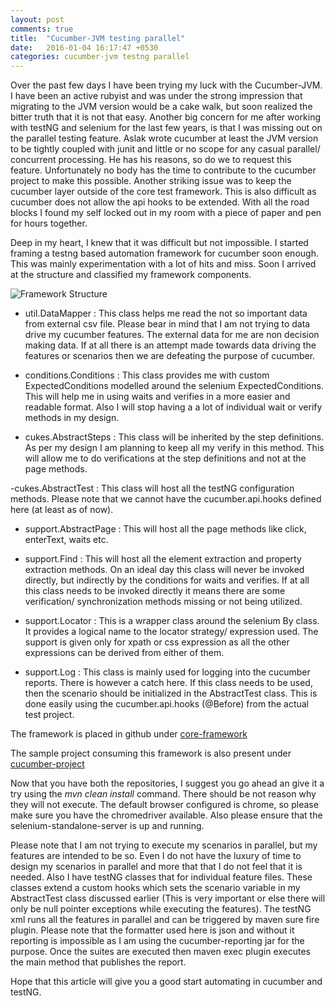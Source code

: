 ```yaml
---
layout: post
comments: true
title:  "Cucumber-JVM testing parallel"
date:   2016-01-04 16:17:47 +0530
categories: cucumber-jvm testng parallel 
---
```


Over the past few days I have been trying my luck with the Cucumber-JVM. I have been an active rubyist and was under the strong impression that migrating to the JVM version would be a cake walk, but soon realized the bitter truth that it is not that easy. Another big concern for me after working with testNG and selenium for the last few years, is that I was missing out on the parallel testing feature. Aslak wrote cucumber at least the JVM version to be tightly coupled with junit and little or no scope for any casual parallel/ concurrent processing. He has his reasons, so do we to request this feature. Unfortunately no body has the time to contribute to the cucumber project to make this possible. Another striking issue was to keep the cucumber layer outside of the core test framework. This is also difficult as cucumber does not allow the api hooks to be extended. With all the road blocks I found my self locked out in my room with a piece of paper and pen for hours together. 

Deep in my heart, I knew that it was difficult but not impossible. I started framing a testng based automation framework for cucumber soon enough. This was mainly experimentation with a lot of hits and miss. Soon I arrived at the structure and classified my framework components.

 ![Framework Structure]({{site.url}}/assets/cucumber-jvm/frameworkStructure.png)
 
- util.DataMapper : This class helps me read the not so important data from external csv file. Please bear in mind that I am not trying to data drive my cucumber features. The external data for me are non decision making data. If at all there is an attempt made towards data driving the features or scenarios then we are defeating the purpose of cucumber.
 
 - conditions.Conditions : This class provides me with custom ExpectedConditions modelled around the selenium ExpectedConditions. This will help me in using waits and verifies in a more easier and readable format. Also I will stop having a a lot of individual wait or verify methods in my design.
 
 - cukes.AbstractSteps : This class will be inherited by the step definitions. As per my design I am planning to keep all my verify in this method. This will allow me to do verifications at the step definitions and not at the page methods.
 
 -cukes.AbstractTest : This class will host all the testNG configuration methods. Please note that we cannot have the cucumber.api.hooks defined here (at least as of now).
 
 - support.AbstractPage : This will host all the page methods like click, enterText, waits etc.

 - support.Find : This will host all the element extraction and property extraction methods. On an ideal day this class will never be invoked directly, but indirectly by the conditions for waits and verifies. If at all this class needs to be invoked directly it means there are some verification/ synchronization methods missing or not being utilized.
 
 - support.Locator : This is a wrapper class around the selenium By class. It provides a logical name to the locator strategy/ expression used. The support is given only for xpath or css expression as all the other expressions can be derived from either of them.
 
 - support.Log : This class is mainly used for logging into the cucumber reports. There is however a catch here. If this class needs to be used, then the scenario should be initialized in the AbstractTest class. This is done easily using the cucumber.api.hooks (@Before) from the actual test project.
 
 The framework is placed in github under [core-framework]({%https://github.com/arjunrajeev/Core-Framework%})
 
 The sample project consuming this framework is also present under [cucumber-project]({%https://github.com/arjunrajeev/cucumber-project%})
 
 Now that you have both the repositories, I suggest you go ahead an give it a try using the _mvn clean install_ command. There should be not reason why they will not execute. The default browser configured is chrome, so please make sure you have the chromedriver available. Also please ensure that the selenium-standalone-server is up and running. 
 
 Please note that I am not trying to execute my scenarios in parallel, but my features are intended to be so. Even I do not have the luxury of time to design my scenarios in parallel and more that that I do not feel that it is needed. Also I have testNG classes that for individual feature files. These classes extend a custom hooks which sets the scenario variable in my AbstractTest class discussed earlier (This is very important or else there will only be null pointer exceptions while executing the features). The testNG xml runs all the features in parallel and can be triggered by maven sure fire plugin. Please note that the formatter used here is json and without it reporting is impossible as I am using the cucumber-reporting jar for the purpose. Once the suites are executed then maven exec plugin executes the main method that publishes the report.
 
 Hope that this article will give you a good start automating in cucumber and testNG.